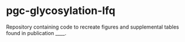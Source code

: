 # pgc-glycosylation-lfq
Repository containing code to recreate figures and supplemental tables found in publication ____.
